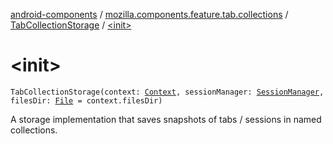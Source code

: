 [android-components](../../index.md) / [mozilla.components.feature.tab.collections](../index.md) / [TabCollectionStorage](index.md) / [&lt;init&gt;](./-init-.md)

# &lt;init&gt;

`TabCollectionStorage(context: `[`Context`](https://developer.android.com/reference/android/content/Context.html)`, sessionManager: `[`SessionManager`](../../mozilla.components.browser.session/-session-manager/index.md)`, filesDir: `[`File`](https://developer.android.com/reference/java/io/File.html)` = context.filesDir)`

A storage implementation that saves snapshots of tabs / sessions in named collections.

